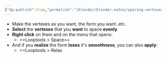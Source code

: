 ```yaml
---
{"dg-publish":true,"permalink":"/blender/blender-notes/spacing-vertexes-evenly/","noteIcon":""}
---
```


- Make the vertexes as you want, the form you want..etc.
- **Select** the **vertexes** that you **want** to space **evenly**.
- **Right click** on them and on the menu that opens:
	- ==Looptools > Space==
- And if you **realize** the form **loses** it's **smoothness**, you can also **apply**:
	- ==Looptools > Relax